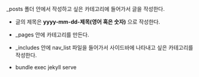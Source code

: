 \_posts 폴더 안에서 작성하고 싶은 카테고리에 들어가서 글을 작성한다.

- 글의 제목은 **yyyy-mm-dd-제목(영어 혹은 숫자)** 으로 작성한다.

- \_pages 안에 카테고리를 만든다.

- \_includes 안에 nav_list 파일을 들어가서 사이드바에 나타내고 싶은 카테고리를 작성한다.

- bundle exec jekyll serve
